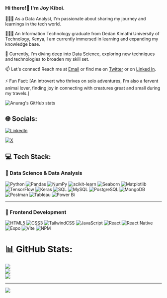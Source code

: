 ### Hi there!👋 I'm Joy Kiboi.

👩🏻‍💻 As a Data Analyst, I'm passionate about sharing my journey and learnings in the tech world.


👩🏻‍🎓 An Information Technology graduate from Dedan Kimathi University of Technology, Kenya, I am currently immersed in learning and expanding my knowledge base.

💭 Currently, I'm diving deep into Data Science, exploring new techniques and technologies to broaden my skill set.

📫 Let's connect! Reach me at [Email](kiboijoye254@gmail.com) or find me on [Twitter](https://twitter.com/Joy_Kiboi) or on [Linked In](https://www.linkedin.com/in/joy-kiboi-917661278/).

⚡ Fun Fact: [An introvert who thrives on solo adventures, I'm also a fervent animal lover, finding joy in connecting with creatures great and small during my travels.]

![Anurag's GitHub stats](https://github-readme-stats.vercel.app/api?username=Muthonikiboi&show_icons=true&theme=midnight-purple)


## 🌐 Socials:
[![LinkedIn](https://img.shields.io/badge/LinkedIn-%230077B5.svg?logo=linkedin&logoColor=white)](https://linkedin.com/in/JoyKiboi) 
<!--[![Pinterest](https://img.shields.io/badge/Pinterest-%23E60023.svg?logo=Pinterest&logoColor=white)](https://pinterest.com/ZakiDev) 
[![TikTok](https://img.shields.io/badge/TikTok-%23000000.svg?logo=TikTok&logoColor=white)](https://tiktok.com/@zakikiboi) -->
[![X](https://img.shields.io/badge/X-black.svg?logo=X&logoColor=white)](https://x.com/JoyKiboi) 


## 💻 Tech Stack:

### 🧠 Data Science & Data Analysis

![Python](https://img.shields.io/badge/python-3670A0?style=for-the-badge&logo=python&logoColor=ffdd54)
![Pandas](https://img.shields.io/badge/pandas-%23150458.svg?style=for-the-badge&logo=pandas&logoColor=white)
![NumPy](https://img.shields.io/badge/numpy-%23013243.svg?style=for-the-badge&logo=numpy&logoColor=white)
![scikit-learn](https://img.shields.io/badge/scikit--learn-%23F7931E.svg?style=for-the-badge&logo=scikit-learn&logoColor=white)
![Seaborn](https://img.shields.io/badge/seaborn-%2319457e.svg?style=for-the-badge&logo=seaborn&logoColor=white)
![Matplotlib](https://img.shields.io/badge/Matplotlib-%23ffffff.svg?style=for-the-badge&logo=Matplotlib&logoColor=black)
![TensorFlow](https://img.shields.io/badge/TensorFlow-%23FF6F00.svg?style=for-the-badge&logo=TensorFlow&logoColor=white)
![Keras](https://img.shields.io/badge/Keras-%23D00000.svg?style=for-the-badge&logo=Keras&logoColor=white)
![SQL](https://img.shields.io/badge/SQL-%2300f.svg?style=for-the-badge&logo=sql&logoColor=white)
![MySQL](https://img.shields.io/badge/MySQL-%2300f.svg?style=for-the-badge&logo=mysql&logoColor=white)
![PostgreSQL](https://img.shields.io/badge/PostgreSQL-%23316192.svg?style=for-the-badge&logo=postgresql&logoColor=white)
![MongoDB](https://img.shields.io/badge/MongoDB-%234ea94b.svg?style=for-the-badge&logo=mongodb&logoColor=white)
![Postman](https://img.shields.io/badge/Postman-FF6C37?style=for-the-badge&logo=postman&logoColor=white)
![Tableau](https://img.shields.io/badge/Tableau-E97627?style=for-the-badge&logo=Tableau&logoColor=white)
![Power Bi](https://img.shields.io/badge/power_bi-F2C811?style=for-the-badge&logo=powerbi&logoColor=black)

---

### 🎨 Frontend Development

![HTML5](https://img.shields.io/badge/html5-%23E34F26.svg?style=for-the-badge&logo=html5&logoColor=white)
![CSS3](https://img.shields.io/badge/css3-%231572B6.svg?style=for-the-badge&logo=css3&logoColor=white)
![TailwindCSS](https://img.shields.io/badge/tailwindcss-%2338B2AC.svg?style=for-the-badge&logo=tailwind-css&logoColor=white)
![JavaScript](https://img.shields.io/badge/javascript-%23323330.svg?style=for-the-badge&logo=javascript&logoColor=%23F7DF1E)
![React](https://img.shields.io/badge/react-%2320232a.svg?style=for-the-badge&logo=react&logoColor=%2361DAFB)
![React Native](https://img.shields.io/badge/react_native-%2320232a.svg?style=for-the-badge&logo=react&logoColor=%2361DAFB)
![Expo](https://img.shields.io/badge/expo-1C1E24?style=for-the-badge&logo=expo&logoColor=#D04A37)
![Vite](https://img.shields.io/badge/vite-%23646CFF.svg?style=for-the-badge&logo=vite&logoColor=white)
![NPM](https://img.shields.io/badge/NPM-%23CB3837.svg?style=for-the-badge&logo=npm&logoColor=white)


# 📊 GitHub Stats:
![](https://github-readme-stats.vercel.app/api?username=Muthonikiboi&theme=dark&hide_border=false&include_all_commits=false&count_private=false)<br/>
![](https://github-readme-streak-stats.herokuapp.com/?user=Muthonikiboi&theme=dark&hide_border=false)<br/>
![](https://github-readme-stats.vercel.app/api/top-langs/?username=Muthonikiboi&theme=dark&hide_border=false&include_all_commits=false&count_private=false&layout=compact)

---
[![](https://visitcount.itsvg.in/api?id=Muthonikiboi&icon=0&color=0)](https://visitcount.itsvg.in)

<!-- Proudly created with GPRM ( https://gprm.itsvg.in ) -->
